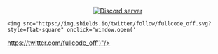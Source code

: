 <p align="center">
          <a href="https://gasparqlf.webcord.fr/fullcode/invite"><img src="https://discordapp.com/api/guilds/552232093741219871/embed.png" alt="Discord server" /></a>

    <img src="https://img.shields.io/twitter/follow/fullcode_off.svg?style=flat-square" onclick="window.open('
https://twitter.com/fullcode_off')"/>

</p>
